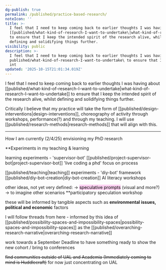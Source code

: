 ```yaml
---
dg-publish: true
permalink: /published/practice-based-research/
noteIcon: ''
title: >-
  I feel that I need to keep coming back to earlier thoughts I was having about
  [[published/what-kind-of-research-I-want-to-undertake\|what-kind-of-research-I-want-to-undertake]]
  to ensure that I keep the intended spirit of the research alive, whilst
  defining and solidifying things further.
visibility: public
description: >-
  I feel that I need to keep coming back to earlier thoughts I was having about
  published/what-kind-of-research-I-want-to-undertake\ to ensure that I keep the
  int
updated: '2025-10-15T21:01:34.019Z'
---
```



I feel that I need to keep coming back to earlier thoughts I was having about [[published/what-kind-of-research-I-want-to-undertake\|what-kind-of-research-I-want-to-undertake]] to ensure that I keep the intended spirit of the research alive, whilst defining and solidifying things further. 

Critically I believe that my practice will take the form of [[published/design-interventions\|design-interventions]], choreography of activity through workshops, performance(?) and through my teaching. I will use [[published/research-methods\|research-methods]] that will align with this.

---
How I am currently (2/4/25) envisioning my PhD research

**Experiments in my teaching & learning

learning experiments - 
	'supervisor-bot' [[published/project-supervisor-bot\|project-supervisor-bot]]
	'live coding a phd' focus on process

[[published/teaching\|teaching]] experiments - 
	'diy-bot' framework [[published/diy-bot-creation\|diy-bot-creation]] 
	AI literacy workshops 

other ideas, not yet very defined: 
-> <mark style="background: #FFB8EBA6;">speculative prompts</mark> (visual and more?)
-> to imagine other scenarios 
**participatory speculation workshop

these will be informed by tangible aspects such as **environmental issues, political and economic** factors

I will follow threads from here - informed by this idea of [[published/possibility-spaces-and-impossibility-spaces\|possibility-spaces-and-impossibility-spaces]] as the [[published/overarching-research-narrative\|overarching-research-narrative]]

work towards a September Deadline to have something ready to show the new cohort / bring to conferences

~~find communities outside of UAL and Academia (Immediately coming to mind is Huddlecraft)~~
for now just concentrating on UAL 

